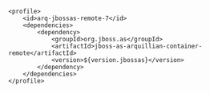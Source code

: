     <profile>
        <id>arq-jbossas-remote-7</id>
        <dependencies>
            <dependency>
                <groupId>org.jboss.as</groupId>
                <artifactId>jboss-as-arquillian-container-remote</artifactId>
                <version>${version.jbossas}</version>
            </dependency>
        </dependencies>
    </profile>
